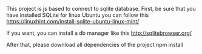 This project is js based to connect to sqlite database.
First, be sure that you have installed SQLite
for linux Ubuntu you can follow this
https://linuxhint.com/install-sqlite-ubuntu-linux-mint/

If you want, you can install a db manager like this
http://sqlitebrowser.org/

After that, please download all dependencies of the project
npm install

